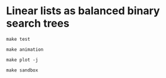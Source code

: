 # Linear lists as balanced binary search trees

`make test`

`make animation`

`make plot -j`

`make sandbox`